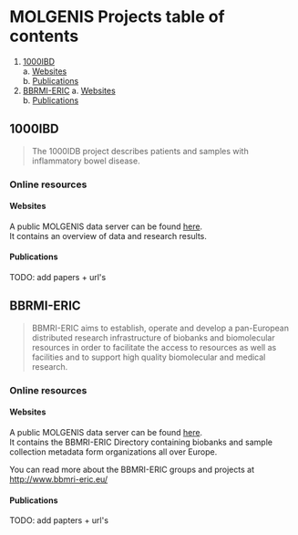 # MOLGENIS Projects table of contents
1. [1000IBD](#1000ibd)  
  a. [Websites](#websites)  
  b. [Publications](#publications)
2. [BBRMI-ERIC](#bbrmi-eric)
  a. [Websites](#websites-1)  
  b. [Publications](#publications-1)

## 1000IBD
> The 1000IDB project describes patients and samples with inflammatory bowel disease. 

### Online resources
#### Websites
A public MOLGENIS data server can be found [here](https://molgenis40.gcc.rug.nl/).  
It contains an overview of data and research results.

#### Publications 
TODO: add papers + url's

## BBRMI-ERIC
> BBMRI-ERIC aims to establish, operate and develop a pan-European distributed research infrastructure of biobanks and biomolecular resources in order to facilitate the access to resources as well as facilities and to support high quality biomolecular and medical research.

### Online resources
#### Websites
A public MOLGENIS data server can be found [here](https://molgenis21.gcc.rug.nl/).  
It contains the BBMRI-ERIC Directory containing biobanks and sample collection metadata form organizations all over Europe.

You can read more about the BBMRI-ERIC groups and projects at http://www.bbmri-eric.eu/

#### Publications
TODO: add papters + url's
